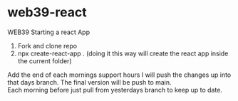 # web39-react
WEB39 Starting a react App

1. Fork and clone repo
2. npx create-react-app . (doing it this way will create the react app inside the current folder)

Add the end of each mornings support hours I will push the changes up into that days branch.  The final version will be push to main.  
Each morning before just pull from yesterdays branch to keep up to date.
